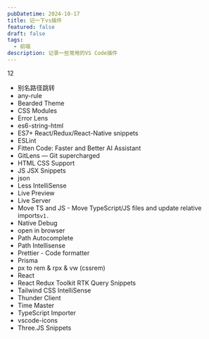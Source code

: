```yaml
---
pubDatetime: 2024-10-17
title: 记一下vs插件
featured: false
draft: false
tags:
  - 前端
description: 记录一些常用的VS Code插件
---
```


12

- 别名路径跳转
- any-rule
- Bearded Theme
- CSS Modules
- Error Lens
- es6-string-html
- ES7+ React/Redux/React-Native snippets
- ESLint
- Fitten Code: Faster and Better AI Assistant
- GitLens — Git supercharged
- HTML CSS Support
- JS JSX Snippets
- json
- Less IntelliSense
- Live Preview
- Live Server
- Move TS and JS - Move TypeScript/JS files and update relative imports`v1.`
- Native Debug
- open in browser
- Path Autocomplete
- Path Intellisense
- Prettier - Code formatter
- Prisma
- px to rem & rpx & vw (cssrem)
- React
- React Redux Toolkit RTK Query Snippets
- Tailwind CSS IntelliSense
- Thunder Client
- Time Master
- TypeScript Importer
- vscode-icons
- Three.JS Snippets
